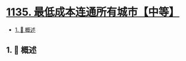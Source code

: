 # [1135. 最低成本连通所有城市【中等】](https://github.com/Tdahuyou/TNotes.leetcode/tree/main/notes/1135.%20%E6%9C%80%E4%BD%8E%E6%88%90%E6%9C%AC%E8%BF%9E%E9%80%9A%E6%89%80%E6%9C%89%E5%9F%8E%E5%B8%82%E3%80%90%E4%B8%AD%E7%AD%89%E3%80%91)

<!-- region:toc -->

- [1. 📝 概述](#1--概述)

<!-- endregion:toc -->

## 1. 📝 概述
